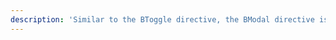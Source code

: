 ```yaml
---
description: 'Similar to the BToggle directive, the BModal directive is used to trigger the state of a modal through directive'
---
```

